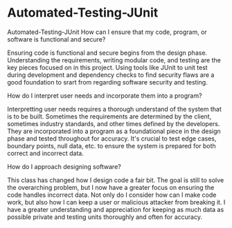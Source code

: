 # Automated-Testing-JUnit
Automated-Testing-JUnit
How can I ensure that my code, program, or software is functional and secure?

Ensuring code is functional and secure begins from the design phase. Understanding the requirements, writing modular code, and testing are the key pieces focused on in this project. Using tools like JUnit to unit test during development and dependency checks to find security flaws are a good foundation to srart from regarding software security and testing. 

How do I interpret user needs and incorporate them into a program?

Interpretting user needs requires a thorough understand of the system that is to be built. Sometimes the requirements are determined by the client, sometimes industry standards, and other times defined by the developers. They are incorporated into a program as a foundational piece in the design phase and tested throughout for accuracy. It's crucial to test edge cases, boundary points, null data, etc. to ensure the system is prepared for both correct and incorrect data. 

How do I approach designing software?

This class has changed how I design code a fair bit. The goal is still to solve the overarching problem, but I now have a greater focus on ensuring the code handles incorrect data. Not only do I consider how can I make code work, but also how I can keep a user or malicious attacker from breaking it. I have a greater understanding and appreciation for keeping as much data as possible private and testing units thoroughly and often for accuracy. 
